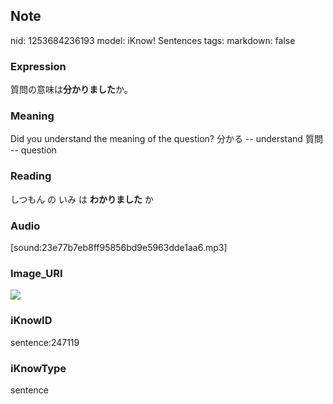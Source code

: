 ## Note
nid: 1253684236193
model: iKnow! Sentences
tags: 
markdown: false

### Expression
質問の意味は<b>分かりました</b>か。

### Meaning
Did you understand the meaning of the question?
分かる -- understand
質問 -- question

### Reading
しつもん の いみ は <b>わかりました</b> か

### Audio
[sound:23e77b7eb8ff95856bd9e5963dde1aa6.mp3]

### Image_URI
<img src="912ef705fd8e081e6a65308c58b31a54.jpg">

### iKnowID
sentence:247119

### iKnowType
sentence
